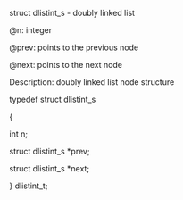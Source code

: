 struct dlistint_s - doubly linked list

@n: integer

@prev: points to the previous node

@next: points to the next node

Description: doubly linked list node structure

typedef struct dlistint_s



{



int n;



struct dlistint_s *prev;



struct dlistint_s *next;



} dlistint_t;
